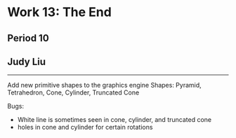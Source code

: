 # Work 13: The End
## Period 10 
## Judy Liu
---

Add new primitive shapes to the graphics engine
Shapes: Pyramid, Tetrahedron, Cone, Cylinder, Truncated Cone

Bugs:
 - White line is sometimes seen in cone, cylinder, and truncated cone
 - holes in cone and cylinder for certain rotations